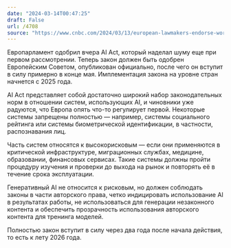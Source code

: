 ```yaml
---
date: "2024-03-14T00:47:25"
draft: False
url: /4708
source: "https://www.cnbc.com/2024/03/13/european-lawmakers-endorse-worlds-first-major-act-to-regulate-ai.html"
---
```


Европарламент одобрил вчера AI Act, который наделал шуму еще при первом рассмотрении. Теперь закон должен быть одобрен Европейским Советом, опубликован официально, после чего он вступит в силу примерно в конце мая. Имплементация закона на уровне стран начнется с 2025 года.

AI Act представляет собой достаточно широкий набор законодательных норм в отношении систем, использующих AI, и чиновники уже радуются, что Европа опять что-то регулирует первой. Некоторые системы запрещены полностью — например, системы социального рейтинга или системы биометрической идентификации, в частности, распознавания лиц.

Часть систем относятся к высокорисковым — если они применяются в критической инфраструктуре, миграционных службах, медицине, образовании, финансовых сервисах. Такие системы должны пройти процедуру изучения и проверки до выхода на рынок и повторять её в течение срока эксплуатации.

Генеративный AI не относится к рисковым, но должен соблюдать законы в части авторского права, четко индицировать использование AI в результатах работы, не использоваться для генерации незаконного контента и обеспечить прозрачность использования авторского контента для тренинга моделей.

Полностью закон вступит в силу через два года после начала действия, то есть к лету 2026 года.
